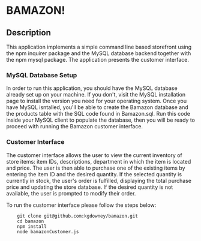 # BAMAZON!

## Description

This application implements a simple command line based storefront using the npm inquirer package and the MySQL database backend together with the npm mysql package. The application presents the customer interface.

### MySQL Database Setup
In order to run this application, you should have the MySQL database already set up on your machine. If you don't, visit the MySQL installation page to install the version you need for your operating system. Once you have MySQL isntalled, you'll be able to create the Bamazon database and the products table with the SQL code found in Bamazon.sql. Run this code inside your MySQL client to populate the database, then you will be ready to proceed with running the Bamazon customer interface.

### Customer Interface
The customer interface allows the user to view the current inventory of store items: item IDs, descriptions, department in which the item is located and price. The user is then able to purchase one of the existing items by entering the item ID and the desired quantity. If the selected quantity is currently in stock, the user's order is fulfilled, displaying the total purchase price and updating the store database. If the desired quantity is not available, the user is prompted to modify their order.

To run the customer interface please follow the steps below:

        git clone git@github.com:kgdowney/bamazon.git
        cd bamazon
        npm install
        node bamazonCustomer.js

